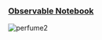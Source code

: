 ### [Observable Notebook](https://observablehq.com/d/b184ef4ed324fdc3)

![perfume2](https://github.com/user-attachments/assets/226bec0c-098d-4742-8d1c-a3737f021541)


